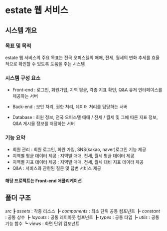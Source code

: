 # estate 웹 서비스

## 시스템 개요

### 목표 및 목적
estate 웹 서비스의 주요 목표는 전국 오피스텔의 매매, 전세, 월세의 변화 추세를 효율적으로 확인할 수 있도록 도움을 주는 시스템

### 시스템 구성 요소
- Front-end : 로그인, 회원가입, 지역 평균, 각종 지표 확인, Q&A 유저 인터페이스를 제공하는 서버

- Back-end : 보안 처리, 권한 처리, 데이터 처리를 담당하는 서버

- Database : 회원 정보, 전국 오피스텔 매매 / 전세 / 월세 및 그에 따른 지표 정보, Q&A 게시물 정보를 저장하는 서버

### 기능 요약
- 회원 관리 : 회원 로그인, 회원 가입, SNS(kakao, naver)로그인 기능 제공 
- 지역별 평균 데이터 제공 : 지역별 매매, 전세, 월세 평균 데이터 제공
- 지역별 지표 데이터 제공 : 지역별 매매, 전세, 월세 대비 지표 데이터 제공
- Q&A : 서비스와 관련된 질문 및 답변 서비스 제공

#### 해당 프로젝트는 Front-end 애플리케이션

## 폴더 구조

*src* 
┣ *assets* : 각종 리소스
┣ *components* : 최소 단위 공통 컴포넌트
┣ *constant* : 공통 상수 
┣ *layouts* : 공통 레이아웃 컴포넌트
┣ *types* : 공통 타입
┣ *utils* : 공통 기능 함수
┗ *views* : 화면 단위 컴포넌트






